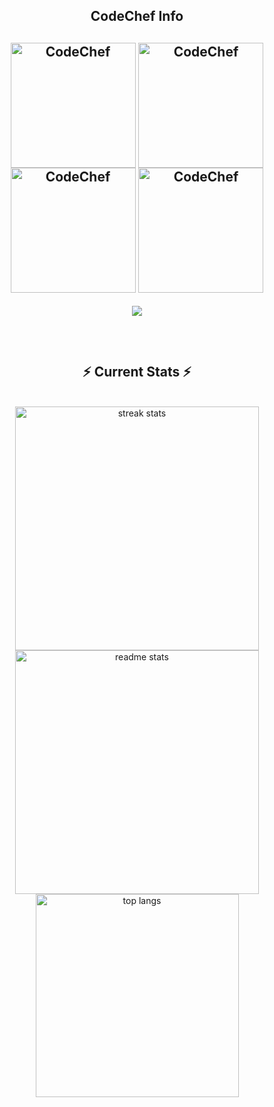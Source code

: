 <div align="center"> 
  
<!--   <h2>🐍 Contributions 🐍</h2>
  <img alt="snake eating my contributions" src="https://raw.githubusercontent.com/salesp07/salesp07/output/github-contribution-grid-snake.svg" />
</div> -->
<h2 align="center">CodeChef Info<h2>


  
<p align="center">
  <a href="https://www.codechef.com/users/gayathriyerra" target="_blank"><img align="center" src="https://cdn.codechef.com/sites/default/files/uploads/pictures/5f2d8036c0a7f.png" alt="CodeChef" height="200" width="200" /></a>
  <a href="https://www.codechef.com/users/gayathriyerra" target="_blank"><img align="center" src="https://cdn.codechef.com/sites/default/files/uploads/pictures/5f2d8036c0a7f.png" alt="CodeChef" height="200" width="200" /></a>
  <a href="https://www.codechef.com/users/gayathriyerra" target="_blank"><img align="center" src="https://cdn.codechef.com/sites/default/files/uploads/pictures/5f2d8036c0a7f.png" alt="CodeChef" height="200" width="200" /></a>
  <a href="https://www.codechef.com/users/gayathriyerra" target="_blank"><img align="center" src="https://cdn.codechef.com/sites/default/files/uploads/pictures/5f2d8036c0a7f.png" alt="CodeChef" height="200" width="200" /></a>
</p>
<p align="center">
  
  <img  align=top flex-grow=1 src="https://codechef-ranking.herokuapp.com/?user=gayathriyerra&theme=dark&font=Nunito&ext=heatmap" />  
</p>



<br/>
  <h2 align="center">⚡ Current Stats ⚡</h2>
<br>
<div align=center>
  <img width=390 src="https://streak-stats.demolab.com/?user=gyerra&count_private=true&theme=react&border_radius=10" alt="streak stats"/>
  <img width=390 src="https://github-readme-stats.vercel.app/api?username=gyerra&show_icons=true&theme=react&rank_icon=github&border_radius=10" alt="readme stats" />
  <img width=325 align="center" src="https://github-readme-stats.vercel.app/api/top-langs/?username=gyerra&hide=HTML&langs_count=8&layout=compact&theme=react&border_radius=10&size_weight=0.5&count_weight=0.5&exclude_repo=github-readme-stats" alt="top langs" />
</div>

<br/>

<br/><br/>

